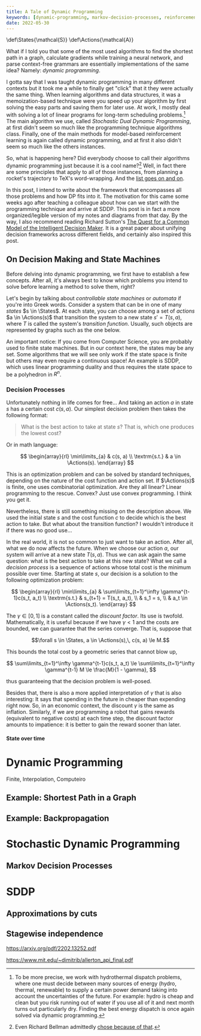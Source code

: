 ```yaml
---
title: A Tale of Dynamic Programming
keywords: [dynamic-programming, markov-decision-processes, reinforcement-learning]
date: 2022-05-30
---
```


\def\States{\mathcal{S}}
\def\Actions{\mathcal{A}}

What if I told you that some of the most used algorithms to
find the shortest path in a graph,
calculate gradients while training a neural network,
and parse context-free grammars
are essentially implementations of the same idea?
Namely: _dynamic programming_.

I gotta say that I was taught dynamic programming
in many different contexts but it took me a while
to finally get "click" that it they were actually the same thing.
When learning algorithms and data structures,
it was a memoization-based technique were you speed up your algorithm
by first solving the easy parts and saving them for later use.
At work, I mostly deal with solving a lot of linear programs
for long-term scheduling problems.[^sddp]
The main algorithm we use, called _Stochastic Dual Dynamic Programming_,
at first didn't seem so much like the programming technique algorithms class.
Finally, one of the main methods for model-based reinforcement learning
is again called dynamic programming,
and at first it also didn't seem so much like the others instances.

So, what is happening here?
Did everybody choose to call their algorithms dynamic programming
just because it is a cool name?[^dp-name]
Well, in fact there are some principles that apply to all of those instances,
from planning a rocket's trajectory to TeX's word-wrapping.
And the [list goes on and on](https://en.wikipedia.org/wiki/Dynamic_programming#Algorithms_that_use_dynamic_programming).


In this post,
I intend to write about the framework
that encompasses all those problems and how DP fits into it.
The motivation for this came some weeks ago after teaching a colleague
about how can we start with the programming technique and arrive at SDDP.
This post is in fact a more organized/legible version of my notes and diagrams from that day.
By the way, I also recommend reading
Richard Sutton's [The Quest for a Common Model of the Intelligent Decision Maker](https://arxiv.org/pdf/2202.13252.pdf).
It is a great paper about unifying decision frameworks across different fields,
and certainly also inspired this post.

[^sddp]: To be more precise, we work with hydrothermal dispatch problems,
where one must decide between many sources of energy (hydro, thermal, renewable)
to supply a certain power demand taking into account the uncertainties of the future.
For example: hydro is cheap and clean but you risk running out of water
if you use all of it and next month turns out particularly dry.
Finding the best energy dispatch is once again solved via dynamic programming.

[^dp-name]: Even Richard Bellman admittedly [chose because of that](https://en.wikipedia.org/wiki/Dynamic_programming#History).

## On Decision Making and State Machines
Before delving into dynamic programming, we first have to establish a few concepts.
After all, it's always best to know which problems you intend to solve
before learning a method to solve them, right?


Let's begin by talking about _controllable state machines_
or _automata_ if you're into Greek words.
Consider a system that can be in one of many _states_ $s \in \States$.
At each state, you can choose among a set of _actions_ $a \in \Actions(s)$
that transition the system to a new state $s' = T(s, a)$,
where $T$ is called the system's _transition function_.
Usually, such objects are represented by graphs such as the one below.


An important notice: If you come from Computer Science,
you are probably used to finite state machines.
But in our context here, the states may be any set.
Some algorithms that we will see only work if the state space is finite
but others may even require a continuous space!
An example is SDDP, which uses linear programming duality
and thus requires the state space to be a polyhedron in $R^n$.

### Decision Processes

Unfortunately nothing in life comes for free...
And taking an action $a$ in state $s$ has a certain cost $c(s, a)$.
Our simplest decision problem then takes the following format:

> What is the best action to take at state $s$?
That is, which one produces the lowest cost?

Or in math language:

$$
\begin{array}{rl}
  \min\limits_{a} & c(s, a) \\
  \textrm{s.t.}  & a \in \Actions(s).
\end{array}
$$

This is an optimization problem and can be solved by standard techniques,
depending on the nature of the cost function and action set.
If $\Actions(s)$ is finite, one uses combinatorial optimization.
Are they all linear? Linear programming to the rescue.
Convex? Just use convex programming.
I think you get it.

Nevertheless, there is still something missing on the description above.
We used the initial state $s$ and the cost function $c$
to decide which is the best action to take.
But what about the transition function?
I wouldn't introduce it if there was no good use...

In the real world, it is not so common to just want to take an action.
After all, what we do now affects the future.
When we choose our action $a$,
our system will arrive at a new state $T(s, a)$.
Thus we can ask again the same question:
what is the best action to take at this new state?
What we call a _decision process_ is a sequence of actions
whose total cost is the minimum possible over time.
Starting at state $s$,
our decision is a solution to the following optimization problem:

$$
\begin{array}{rl}
  \min\limits_{a} & \sum\limits_{t=1}^\infty \gamma^{t-1}c(s_t, a_t) \\
  \textrm{s.t.}   & s_{t+1} = T(s_t, a_t), \\
                  & s_1     = s, \\
                  & a_t \in \Actions(s_t).
\end{array}
$$

The $\gamma \in [0, 1]$ is a constant called the _discount factor_.
Its use is twofold.
Mathematically, it is useful because
if we have $\gamma < 1$ and the costs are bounded,
we can guarantee that the series converge.
That is, suppose that

$$\forall s \in \States, a \in \Actions(s),\, c(s, a) \le M.$$

This bounds the total cost by a geometric series that cannot blow up,

$$
\sum\limits_{t=1}^\infty \gamma^{t-1}c(s_t, a_t) \le \sum\limits_{t=1}^\infty \gamma^{t-1} M \le \frac{M}{1 - \gamma},
$$

thus guaranteeing that the decision problem is well-posed.

Besides that, there is also a more applied interpretation of $γ$
that is also interesting:
It says that spending in the future in cheaper than expending right now.
So, in an economic context, the discount $γ$ is the same as inflation.
Similarly, if we are programming a robot that gains rewards
(equivalent to negative costs) at each time step,
the discount factor amounts to impatience:
it is better to gain the reward sooner than later.


#### State over time

# Dynamic Programming

Finite, Interpolation, Computeiro

## Example: Shortest Path in a Graph

## Example: Backpropagation

# Stochastic Dynamic Programming

## Markov Decision Processes

# SDDP

## Approximations by cuts

## Stagewise independence


https://arxiv.org/pdf/2202.13252.pdf

https://www.mit.edu/~dimitrib/allerton_api_final.pdf
